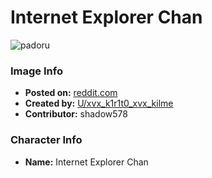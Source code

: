# Internet Explorer Chan

![padoru](https://raw.githubusercontent.com/shadow578/Padoru-Padoru/master/Padoru/other-ie-chan.png "Internet Explorer Chan")

### Image Info
* **Posted on:**     [reddit.com](https://www.reddit.com/r/Padoru/comments/da99f8/internet_explorer_chan_internet_explorer_by/)
* **Created by:**    [U/xvx_k1r1t0_xvx_kilme](https://github.com/shadow578/Padoru-Padoru/blob/master/table-of-contents/creators/Uxvxk1r1t0xvxkilme.md)
* **Contributor:**   shadow578

### Character Info
* **Name:**   Internet Explorer Chan


